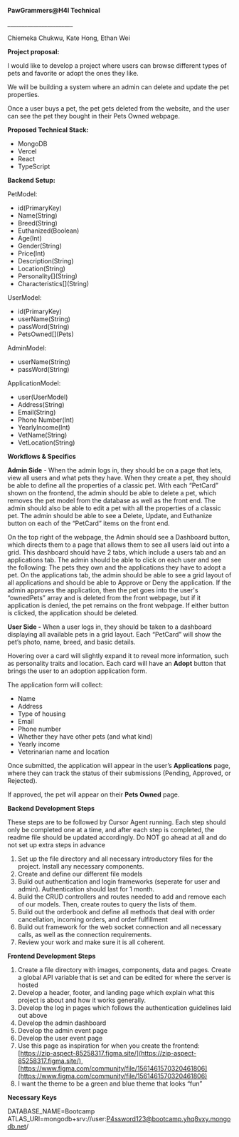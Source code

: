 **PawGrammers@H4I Technical**

\_\_\_\_\_\_\_\_\_\_\_\_\_\_\_\_\_\_\_\_\_\_\_

Chiemeka Chukwu, Kate Hong, Ethan Wei

**Project proposal:**

I would like to develop a project where users can browse different types of pets and favorite or adopt the ones they like. 

We will be building a system where an admin can delete and update the pet properties. 

Once a user buys a pet, the pet gets deleted from the website, and the user can see the pet they bought in their Pets Owned webpage.

**Proposed Technical Stack:** 

* MongoDB  
* Vercel  
* React  
* TypeScript  
  


**Backend Setup:**

PetModel: 

- id(PrimaryKey)  
- Name(String)  
- Breed(String)  
- Euthanized(Boolean)  
- Age(Int)  
- Gender(String)  
- Price(Int)  
- Description(String)  
- Location(String)  
- Personality\[\](String)  
- Characteristics\[\](String)

UserModel:

* id(PrimaryKey)  
* userName(String)  
* passWord(String)  
* PetsOwned\[\](Pets)

AdminModel:

* userName(String)  
* passWord(String)

ApplicationModel:

* user(UserModel)  
* Address(String)  
* Email(String)  
* Phone Number(Int)  
* YearlyIncome(Int)  
* VetName(String)  
* VetLocation(String)

**Workflows & Specifics**

**Admin Side** \- When the admin logs in, they should be on a page that lets, view all users and what pets they have.  When they create a pet, they should be able to define all the properties of a classic pet. With each “PetCard” shown on the frontend, the admin should be able to delete a pet, which removes the pet model from the database as well as the front end. The admin should also be able to edit a pet with all the properties of a classic pet. The admin should be able to see a Delete, Update, and Euthanize button on each of the “PetCard” items on the front end.

On the top right of the webpage, the Admin should see a Dashboard button, which directs them to a page that allows them to see all users laid out into a grid. This dashboard should have 2 tabs, which include a users tab and an applications tab. The admin should be able to click on each user and see the following: The pets they own and the applications they have to adopt a pet. On the applications tab, the admin should be able to see a grid layout of all applications and should be able to Approve or Deny the application. If the admin approves the application, then the pet goes into the user's “ownedPets” array and is deleted from the front webpage, but if it application is denied, the pet remains on the front webpage. If either button is clicked, the application should be deleted.

**User Side \-** When a user logs in, they should be taken to a dashboard displaying all available pets in a grid layout. Each “PetCard” will show the pet’s photo, name, breed, and basic details.

Hovering over a card will slightly expand it to reveal more information, such as personality traits and location. Each card will have an **Adopt** button that brings the user to an adoption application form.

The application form will collect:

* Name  
* Address  
* Type of housing  
* Email  
* Phone number  
* Whether they have other pets (and what kind)  
* Yearly income  
* Veterinarian name and location

Once submitted, the application will appear in the user’s **Applications** page, where they can track the status of their submissions (Pending, Approved, or Rejected).

If approved, the pet will appear on their **Pets Owned** page.

**Backend Development Steps**

These steps are to be followed by Cursor Agent running. Each step should only be completed one at a time, and after each step is completed, the readme file should be updated accordingly. Do NOT go ahead at all and do not set up extra steps in advance

1. Set up the file directory and all necessary introductory files for the project. Install any necessary components.  
2. Create and define our different file models  
3. Build out authentication and login frameworks (seperate for user and admin). Authentication should last for 1 month.  
4. Build the CRUD controllers and routes needed to add and remove each of our models. Then, create routes to query the lists of them.  
5. Build out the orderbook and define all methods that deal with order cancellation, incoming orders, and order fulfillment  
6. Build out framework for the web socket connection and all necessary calls, as well as the connection requirements.  
7. Review your work and make sure it is all coherent.

**Frontend Development Steps**

1. Create a file directory with images, components, data and pages. Create a global API variable that is set and can be edited for where the server is hosted  
2. Develop a header, footer, and landing page which explain what this project is about and how it works generally.  
3. Develop the log in pages which follows the authentication guidelines laid out above  
4. Develop the admin dashboard  
5. Develop the admin event page  
6. Develop the user event page  
7. Use this page as inspiration for when you create the frontend: [https://zip-aspect-85258317.figma.site/](https://zip-aspect-85258317.figma.site/), [https://www.figma.com/community/file/1561461570320461806](https://www.figma.com/community/file/1561461570320461806)  
8. I want the theme to be a green and blue theme that looks “fun”

**Necessary Keys**

DATABASE\_NAME=Bootcamp  
ATLAS\_URI=mongodb+srv://user:[P4ssword123@bootcamp.yhq8vxy.mongodb.net](mailto:P4ssword123@bootcamp.yhq8vxy.mongodb.net)/

